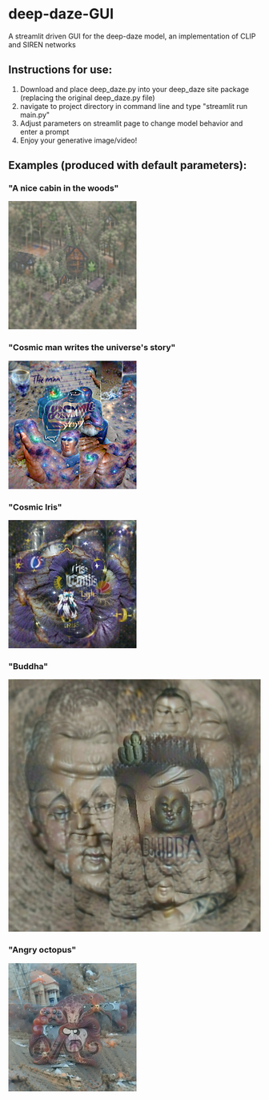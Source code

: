 # deep-daze-GUI
A streamlit driven GUI for the deep-daze model, an implementation of CLIP and SIREN networks

## Instructions for use:
1) Download and place deep_daze.py into your deep_daze site package (replacing the original deep_daze.py file)
2) navigate to project directory in command line and type "streamlit run main.py"
3) Adjust parameters on streamlit page to change model behavior and enter a prompt
4) Enjoy your generative image/video!

## Examples (produced with default parameters):
### "A nice cabin in the woods"
![alt text](https://github.com/plehman2000/deep-daze-GUI/blob/main/example_images_deep_daze/_a_nice_cabin_in_the_woods.jpg?raw=true)
### "Cosmic man writes the universe's story"
![alt text](https://github.com/plehman2000/deep-daze-GUI/blob/main/example_images_deep_daze/_cosmic_man_writes_the_universe's_story.jpg?raw=true)
### "Cosmic Iris"
![alt text](https://github.com/plehman2000/deep-daze-GUI/blob/main/example_images_deep_daze/_cosmic_iris.jpg?raw=true)
### "Buddha"
![alt text](https://github.com/plehman2000/deep-daze-GUI/blob/main/example_images_deep_daze/_buddha.jpg?raw=true)
### "Angry octopus"
![alt text](https://github.com/plehman2000/deep-daze-GUI/blob/main/example_images_deep_daze/_angry_octopus.000010.jpg?raw=true)

